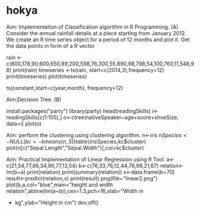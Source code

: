 # hokya
Aim: Implementation of Classification algorithm in R Programming. (A)
Consider the annual rainfall details at a place starting from January 2012. We create an R time series object
for a period of 12 months and plot it.
Get the data points in form of a R vector

rain <-c(800,178,90,600,650,89,200,598,76,300,55,890,98,798,54,100,760,11,546,98)
print(rain)
timeseries <-ts(rain, start=c(2014,3),frequency=12)
print(timeseries)
plot(timeseries)


ts(constant,start=c(year,month), frequency=12)

Aim:Decision Tree. (B)

install.packages("party")
library(party) 
head(readingSkills)
i<-readingSkills[c(1:105),]
o<-ctree(nativeSpeaker~age+score+shoeSize, data=i)
plot(o)



Aim: perform the clustering using clustering algorithm.
n<-iris
n$Species<-NULL
(kc <-kmeans (n,3))
table(iris$Species,kc$cluster)
plot(n[c("Sepal.Length","Sepal.Width")],col=kc$cluster)


Aim: Practical Implementation of Linear Regression using R Tool.
a<-c(21,54,77,86,34,90,77,13,54)
b<-c(76,33,76,12,44,76,98,21,67)
relation<-lm(b~a)
print(relation)
print(summary(relation))
x<-data.frame(b=70)
result<-predict(relation,x)
print(result)
png(file="linear2.png")
plot(b,a,col="blue",main="height and width relation",abline(lm(a~b)),cex=1.3,pch=16,xlab="Width in
+ kg",ylab="Height in cm")
dev.off()
